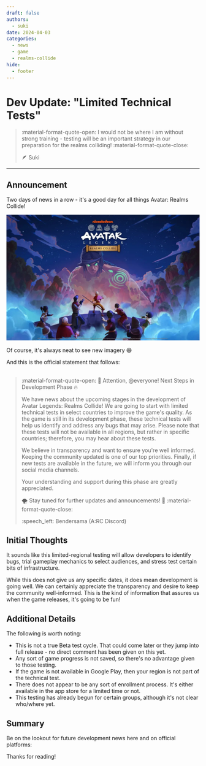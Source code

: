 ```yaml
---
draft: false
authors:
  - suki
date: 2024-04-03
categories:
  - news
  - game
  - realms-collide
hide:
  - footer
---
```


# Dev Update: "Limited Technical Tests"

> :material-format-quote-open: I would not be where I am without strong training - testing will be an important strategy in our preparation for the realms colliding! :material-format-quote-close:
>
> :feather: Suki

<!-- more -->

---

## Announcement

Two days of news in a row - it's a good day for all things Avatar: Realms Collide!

![A:RC KeyArt](../assets/arc/cover-images/KeyArt_AvatarRealmsCollide.jpg)

Of course, it's always neat to see new imagery :smile:

And this is the official statement that follows:
<br><br>

> :material-format-quote-open: 🌊 Attention, @everyone! Next Steps in Development Phase 🔥
> 
> We have news about the upcoming stages in the development of Avatar Legends: Realms Collide! We are going to start with limited technical tests in select countries to improve the game's quality. As the game is still in its development phase, these technical tests will help us identify and address any bugs that may arise. Please note that these tests will not be available in all regions, but rather in specific countries; therefore, you may hear about these tests.
> 
> We believe in transparency and want to ensure you're well informed. Keeping the community updated is one of our top priorities. Finally, if new tests are available in the future, we will inform you through our social media channels.
> 
> Your understanding and support during this phase are greatly appreciated.
>
> 🌪️ Stay tuned for further updates and announcements! 🗻 :material-format-quote-close:
>
> :speech_left: Bendersama (A:RC Discord)

## Initial Thoughts

It sounds like this limited-regional testing will allow developers to identify bugs, trial gameplay mechanics to select audiences, and stress test certain bits of infrastructure.

While this does not give us any specific dates, it does mean development is going well. We can certainly appreciate the transparency and desire to keep the community well-informed. This is the kind of information that assures us when the game releases, it's going to be fun!

## Additional Details

The following is worth noting:

- This is not a true Beta test cycle. That could come later or they jump into full release - no direct comment has been given on this yet.
- Any sort of game progress is not saved, so there's no advantage given to those testing.
- If the game is not available in Google Play, then your region is not part of the technical test.
- There does not appear to be any sort of enrollment process. It's either available in the app store for a limited time or not.
- This testing has already begun for certain groups, although it's not clear who/where yet.

## Summary

Be on the lookout for future development news here and on official platforms:

Thanks for reading!